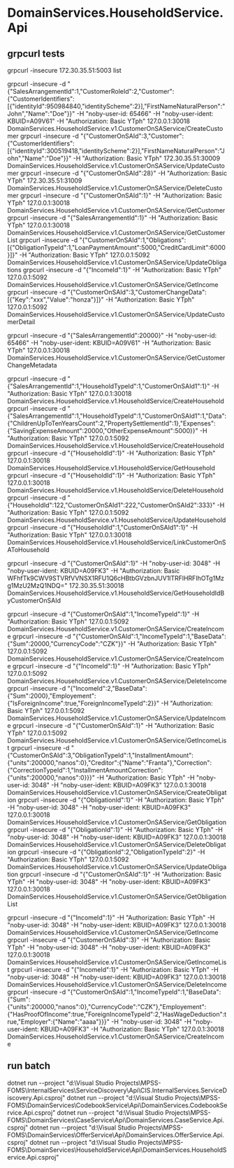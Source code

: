﻿# DomainServices.HouseholdService.Api

## grpcurl tests
grpcurl -insecure 172.30.35.51:5003 list

grpcurl -insecure -d "{\"SalesArrangementId\":1,\"CustomerRoleId\":2,\"Customer\":{\"CustomerIdentifiers\":[{\"identityId\":950984840,\"identityScheme\":2}],\"FirstNameNaturalPerson\":\"John\",\"Name\":\"Doe\"}}" -H "noby-user-id: 65466" -H "noby-user-ident: KBUID=A09V61" -H "Authorization: Basic YTph" 127.0.0.1:30018 DomainServices.HouseholdService.v1.CustomerOnSAService/CreateCustomer
grpcurl -insecure -d "{\"CustomerOnSAId\":3,\"Customer\":{\"CustomerIdentifiers\":[{\"identityId\":300519418,\"identityScheme\":2}],\"FirstNameNaturalPerson\":\"John\",\"Name\":\"Doe\"}}" -H "Authorization: Basic YTph" 172.30.35.51:30009 DomainServices.HouseholdService.v1.CustomerOnSAService/UpdateCustomer
grpcurl -insecure -d "{\"CustomerOnSAId\":28}" -H "Authorization: Basic YTph" 172.30.35.51:31009 DomainServices.HouseholdService.v1.CustomerOnSAService/DeleteCustomer
grpcurl -insecure -d "{\"CustomerOnSAId\":1}" -H "Authorization: Basic YTph" 127.0.0.1:30018 DomainServices.HouseholdService.v1.CustomerOnSAService/GetCustomer
grpcurl -insecure -d "{\"SalesArrangementId\":1}" -H "Authorization: Basic YTph" 127.0.0.1:30018 DomainServices.HouseholdService.v1.CustomerOnSAService/GetCustomerList
grpcurl -insecure -d "{\"CustomerOnSAId\":1,\"Obligations\":[{\"ObligationTypeId\":1,\"LoanPaymentAmount\":5000,\"CreditCardLimit\":6000}]}" -H "Authorization: Basic YTph" 127.0.0.1:5092 DomainServices.HouseholdService.v1.CustomerOnSAService/UpdateObligations
grpcurl -insecure -d "{\"IncomeId\":1}" -H "Authorization: Basic YTph" 127.0.0.1:5092 DomainServices.HouseholdService.v1.CustomerOnSAService/GetIncome
grpcurl -insecure -d "{\"CustomerOnSAId\":3,\"CustomerChangeData\":[{\"Key\":\"xxx\",\"Value\":\"honza\"}]}" -H "Authorization: Basic YTph" 127.0.0.1:5092 DomainServices.HouseholdService.v1.CustomerOnSAService/UpdateCustomerDetail

grpcurl -insecure -d "{\"SalesArrangementId\":20000}" -H "noby-user-id: 65466" -H "noby-user-ident: KBUID=A09V61" -H "Authorization: Basic YTph" 127.0.0.1:30018 DomainServices.HouseholdService.v1.CustomerOnSAService/GetCustomerChangeMetadata

grpcurl -insecure -d "{\"SalesArrangementId\":1,\"HouseholdTypeId\":1,\"CustomerOnSAId1\":1}" -H "Authorization: Basic YTph" 127.0.0.1:30018 DomainServices.HouseholdService.v1.HouseholdService/CreateHousehold
grpcurl -insecure -d "{\"SalesArrangementId\":1,\"HouseholdTypeId\":1,\"CustomerOnSAId1\":1,\"Data\":{\"ChildrenUpToTenYearsCount\":2,\"PropertySettlementId\":1},\"Expenses\":{\"SavingExpenseAmount\":20000,\"OtherExpenseAmount\":5000}}" -H "Authorization: Basic YTph" 127.0.0.1:5092 DomainServices.HouseholdService.v1.HouseholdService/CreateHousehold
grpcurl -insecure -d "{\"HouseholdId\":1}" -H "Authorization: Basic YTph" 127.0.0.1:30018 DomainServices.HouseholdService.v1.HouseholdService/GetHousehold
grpcurl -insecure -d "{\"HouseholdId\":1}" -H "Authorization: Basic YTph" 127.0.0.1:30018 DomainServices.HouseholdService.v1.HouseholdService/DeleteHousehold
grpcurl -insecure -d "{\"HouseholdId\":122,\"CustomerOnSAId1\":222,\"CustomerOnSAId2\":333}" -H "Authorization: Basic YTph" 127.0.0.1:5092 DomainServices.HouseholdService.v1.HouseholdService/UpdateHousehold
grpcurl -insecure -d "{\"HouseholdId\":1,\"CustomerOnSAId1\":1}" -H "Authorization: Basic YTph" 127.0.0.1:30018 DomainServices.HouseholdService.v1.HouseholdService/LinkCustomerOnSAToHousehold

grpcurl -insecure -d "{\"CustomerOnSAId\":1}" -H "noby-user-id: 3048" -H "noby-user-ident: KBUID=A09FK3" -H "Authorization: Basic WFhfTk9CWV9STVRfVVNSX1RFU1Q6cHBtbGVzbnJUV1lTRFlHRFIhOTg1Mzg1MzU2MzQ1NDQ=" 172.30.35.51:30018 DomainServices.HouseholdService.v1.HouseholdService/GetHouseholdIdByCustomerOnSAId

grpcurl -insecure -d "{\"CustomerOnSAId\":1,\"IncomeTypeId\":1}" -H "Authorization: Basic YTph" 127.0.0.1:5092 DomainServices.HouseholdService.v1.CustomerOnSAService/CreateIncome
grpcurl -insecure -d "{\"CustomerOnSAId\":1,\"IncomeTypeId\":1,\"BaseData\":{\"Sum\":20000,\"CurrencyCode\":\"CZK\"}}" -H "Authorization: Basic YTph" 127.0.0.1:5092 DomainServices.HouseholdService.v1.CustomerOnSAService/CreateIncome
grpcurl -insecure -d "{\"IncomeId\":1}" -H "Authorization: Basic YTph" 127.0.0.1:5092 DomainServices.HouseholdService.v1.CustomerOnSAService/DeleteIncome
grpcurl -insecure -d "{\"IncomeId\":2,\"BaseData\":{\"Sum\":2000},\"Employement\":{\"IsForeignIncome\":true,\"ForeignIncomeTypeId\":2}}" -H "Authorization: Basic YTph" 127.0.0.1:5092 DomainServices.HouseholdService.v1.CustomerOnSAService/UpdateIncome
grpcurl -insecure -d "{\"CustomerOnSAId\":1}" -H "Authorization: Basic YTph" 127.0.0.1:5092 DomainServices.HouseholdService.v1.CustomerOnSAService/GetIncomeList
grpcurl -insecure -d "{\"CustomerOnSAId\":3,\"ObligationTypeId\":1,\"InstallmentAmount\":{\"units\":200000,\"nanos\":0},\"Creditor\":{\"Name\":\"Franta\"},\"Correction\":{\"CorrectionTypeId\":1,\"InstallmentAmountCorrection\":{\"units\":200000,\"nanos\":0}}}" -H "Authorization: Basic YTph" -H "noby-user-id: 3048" -H "noby-user-ident: KBUID=A09FK3" 127.0.0.1:30018 DomainServices.HouseholdService.v1.CustomerOnSAService/CreateObligation
grpcurl -insecure -d "{\"ObligationId\":1}" -H "Authorization: Basic YTph" -H "noby-user-id: 3048" -H "noby-user-ident: KBUID=A09FK3" 127.0.0.1:30018 DomainServices.HouseholdService.v1.CustomerOnSAService/GetObligation
grpcurl -insecure -d "{\"ObligationId\":1}" -H "Authorization: Basic YTph" -H "noby-user-id: 3048" -H "noby-user-ident: KBUID=A09FK3" 127.0.0.1:30018 DomainServices.HouseholdService.v1.CustomerOnSAService/DeleteObligation
grpcurl -insecure -d "{\"ObligationId\":2,\"ObligationTypeId\":2}" -H "Authorization: Basic YTph" 127.0.0.1:5092 DomainServices.HouseholdService.v1.CustomerOnSAService/UpdateObligation
grpcurl -insecure -d "{\"CustomerOnSAId\":1}" -H "Authorization: Basic YTph" -H "noby-user-id: 3048" -H "noby-user-ident: KBUID=A09FK3" 127.0.0.1:30018 DomainServices.HouseholdService.v1.CustomerOnSAService/GetObligationList

grpcurl -insecure -d "{\"IncomeId\":1}" -H "Authorization: Basic YTph" -H "noby-user-id: 3048" -H "noby-user-ident: KBUID=A09FK3" 127.0.0.1:30018 DomainServices.HouseholdService.v1.CustomerOnSAService/GetIncome
grpcurl -insecure -d "{\"CustomerOnSAId\":3}" -H "Authorization: Basic YTph" -H "noby-user-id: 3048" -H "noby-user-ident: KBUID=A09FK3" 127.0.0.1:30018 DomainServices.HouseholdService.v1.CustomerOnSAService/GetIncomeList
grpcurl -insecure -d "{\"IncomeId\":1}" -H "Authorization: Basic YTph" -H "noby-user-id: 3048" -H "noby-user-ident: KBUID=A09FK3" 127.0.0.1:30018 DomainServices.HouseholdService.v1.CustomerOnSAService/DeleteIncome
grpcurl -insecure -d "{\"CustomerOnSAId\":1,\"IncomeTypeId\":1,\"BaseData\":{\"Sum\":{\"units\":200000,\"nanos\":0},\"CurrencyCode\":\"CZK\"},\"Employement\":{\"HasProofOfIncome\":true,\"ForeignIncomeTypeId\":2,\"HasWageDeduction\":true,\"Employer\":{\"Name\":\"aaaa\"}}}" -H "noby-user-id: 3048" -H "noby-user-ident: KBUID=A09FK3" -H "Authorization: Basic YTph" 127.0.0.1:30018 DomainServices.HouseholdService.v1.CustomerOnSAService/CreateIncome

## run batch
dotnet run --project "d:\Visual Studio Projects\MPSS-FOMS\InternalServices\ServiceDiscovery\Api\CIS.InternalServices.ServiceDiscovery.Api.csproj"
dotnet run --project "d:\Visual Studio Projects\MPSS-FOMS\DomainServices\CodebookService\Api\DomainServices.CodebookService.Api.csproj"
dotnet run --project "d:\Visual Studio Projects\MPSS-FOMS\DomainServices\CaseService\Api\DomainServices.CaseService.Api.csproj"
dotnet run --project "d:\Visual Studio Projects\MPSS-FOMS\DomainServices\OfferService\Api\DomainServices.OfferService.Api.csproj"
dotnet run --project "d:\Visual Studio Projects\MPSS-FOMS\DomainServices\HouseholdService\Api\DomainServices.HouseholdService.Api.csproj"


